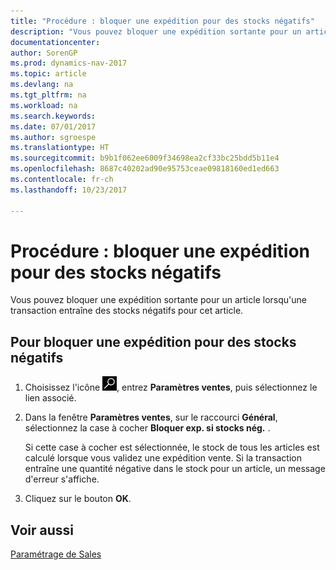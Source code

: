 ```yaml
---
title: "Procédure : bloquer une expédition pour des stocks négatifs"
description: "Vous pouvez bloquer une expédition sortante pour un article lorsqu'une transaction entraîne des stocks négatifs pour cet article."
documentationcenter: 
author: SorenGP
ms.prod: dynamics-nav-2017
ms.topic: article
ms.devlang: na
ms.tgt_pltfrm: na
ms.workload: na
ms.search.keywords: 
ms.date: 07/01/2017
ms.author: sgroespe
ms.translationtype: HT
ms.sourcegitcommit: b9b1f062ee6009f34698ea2cf33bc25bdd5b11e4
ms.openlocfilehash: 8687c40202ad90e95753ceae09818160ed1ed663
ms.contentlocale: fr-ch
ms.lasthandoff: 10/23/2017

---
```

# <a name="how-to-block-shipment-for-negative-inventory"></a>Procédure : bloquer une expédition pour des stocks négatifs
Vous pouvez bloquer une expédition sortante pour un article lorsqu'une transaction entraîne des stocks négatifs pour cet article.  

## <a name="to-block-shipment-for-negative-inventory"></a>Pour bloquer une expédition pour des stocks négatifs  

1.  Choisissez l'icône ![Page ou état pour la recherche](../../media/ui-search/search_small.png "icône Page ou état pour la recherche"), entrez **Paramètres ventes**, puis sélectionnez le lien associé.  
2.  Dans la fenêtre **Paramètres ventes**, sur le raccourci **Général**, sélectionnez la case à cocher **Bloquer exp. si stocks nég.** .  

    Si cette case à cocher est sélectionnée, le stock de tous les articles est calculé lorsque vous validez une expédition vente. Si la transaction entraîne une quantité négative dans le stock pour un article, un message d'erreur s'affiche.  

3.  Cliquez sur le bouton **OK**.  

## <a name="see-also"></a>Voir aussi  
[Paramétrage de Sales](../../sales-setup-sales.md)

